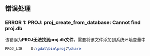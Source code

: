 ## 错误处理

### ERROR 1: PROJ: proj_create_from_database: Cannot find proj.db

该错误为**PROJ无法找到proj.db文件**，需要将该文件添加到系统环境变量中

```tex
PROJ_LIB	D:\gdal\bin\proj7\share
```

